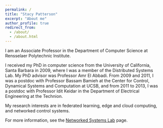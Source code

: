 ```yaml
---
permalink: /
title: "Stacy Patterson"
excerpt: "About me"
author_profile: true
redirect_from: 
  - /about/
  - /about.html
---
```


I am an Associate Professor in the Department of Computer Science at Rensselaer Polytechnic Institute.

I received my PhD in computer science from the University of California, Santa Barbara in 2009, where I was a member of the Distributed Systems Lab. My PhD advisor was Professor Amr El Abbadi. From 2009 and 2011, I was a postdoc with Professor Bassam Bamieh at the Center for Control, Dynamical Systems and Computation at UCSB, and from 2011 to 2013, I was a postdoc with Professor Idit Keidar in the Department of Electrical Engineering at the Technion.

My research interests are in federated learning, edge and cloud computing, and networked control systems.

For more information, see the [Networked Systems Lab](https://nsl.cs.rpi.edu/) page.

